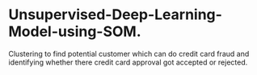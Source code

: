 # Unsupervised-Deep-Learning-Model-using-SOM.
Clustering to find potential customer which can do credit card fraud and identifying whether there credit card approval got accepted or rejected. 
